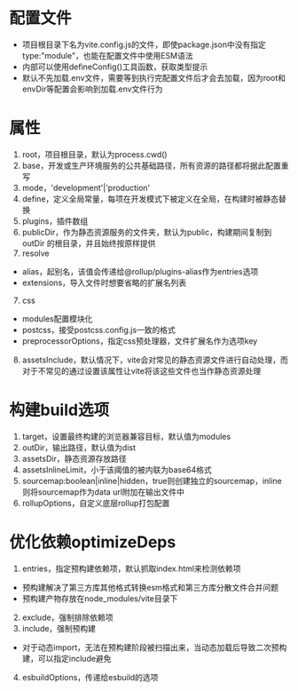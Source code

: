 # 配置文件
- 项目根目录下名为vite.config.js的文件，即使package.json中没有指定type:"module"，也能在配置文件中使用ESM语法
- 内部可以使用defineConfig()工具函数，获取类型提示
- 默认不先加载.env文件，需要等到执行完配置文件后才会去加载，因为root和envDir等配置会影响到加载.env文件行为

# 属性
1. root，项目根目录，默认为process.cwd()
2. base，开发或生产环境服务的公共基础路径，所有资源的路径都将据此配置重写
3. mode，'development'|'production'
4. define，定义全局常量，每项在开发模式下被定义在全局，在构建时被静态替换
5. plugins，插件数组
5. publicDir，作为静态资源服务的文件夹，默认为public，构建期间复制到 outDir 的根目录，并且始终按原样提供
6. resolve
  - alias，起别名，该值会传递给@rollup/plugins-alias作为entries选项
  - extensions，导入文件时想要省略的扩展名列表
7. css
  - modules配置模块化
  - postcss，接受postcss.config.js一致的格式
  - preprocessorOptions，指定css预处理器，文件扩展名作为选项key
8. assetsInclude，默认情况下，vite会对常见的静态资源文件进行自动处理，而对于不常见的通过设置该属性让vite将该这些文件也当作静态资源处理

# 构建build选项
1. target，设置最终构建的浏览器兼容目标，默认值为modules
2. outDir，输出路径，默认值为dist
3. assetsDir，静态资源存放路径
4. assetsInlineLimit，小于该阈值的被内联为base64格式
5. sourcemap:boolean|inline|hidden，true则创建独立的sourcemap，inline则将sourcemap作为data url附加在输出文件中
6. rollupOptions，自定义底层rollup打包配置

# 优化依赖optimizeDeps
1. entries，指定预构建依赖项，默认抓取index.html来检测依赖项
  - 预构建解决了第三方库其他格式转换esm格式和第三方库分散文件合并问题
  - 预构建产物存放在node_modules/vite目录下
2. exclude，强制排除依赖项
3. include，强制预构建
  - 对于动态import，无法在预构建阶段被扫描出来，当动态加载后导致二次预构建，可以指定include避免
4. esbuildOptions，传递给esbuild的选项